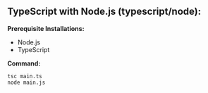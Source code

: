 ## TypeScript with Node.js (typescript/node):
**Prerequisite Installations:** 
- Node.js
- TypeScript

**Command:**
```
tsc main.ts
node main.js
```
